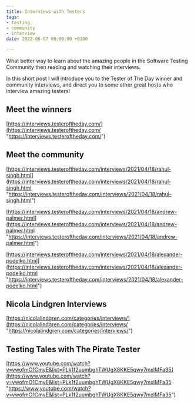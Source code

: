 ```yaml
---
title: Interviews with Testers
tags:
- testing
- community
- interview
date: 2022-06-07 00:00:00 +0100

---
```

What better way to learn about the amazing people in the Software Testing Community then reading and watching their interviews.

In this short post I will introduce you to the Tester of The Day winner and community interviews, and direct you to some other great hosts who interview amazing testers!

## Meet the winners

[https://interviews.testeroftheday.com/](https://interviews.testeroftheday.com/ "https://interviews.testeroftheday.com/")

## Meet the community

[https://interviews.testeroftheday.com/interviews/2021/04/18/rahul-singh.html](https://interviews.testeroftheday.com/interviews/2021/04/18/rahul-singh.html "https://interviews.testeroftheday.com/interviews/2021/04/18/rahul-singh.html")

[https://interviews.testeroftheday.com/interviews/2021/04/18/andrew-palmer.html](https://interviews.testeroftheday.com/interviews/2021/04/18/andrew-palmer.html "https://interviews.testeroftheday.com/interviews/2021/04/18/andrew-palmer.html")

[https://interviews.testeroftheday.com/interviews/2021/04/18/alexander-podelko.html](https://interviews.testeroftheday.com/interviews/2021/04/18/alexander-podelko.html "https://interviews.testeroftheday.com/interviews/2021/04/18/alexander-podelko.html")

## Nicola Lindgren Interviews

[https://nicolalindgren.com/categories/interviews/](https://nicolalindgren.com/categories/interviews/ "https://nicolalindgren.com/categories/interviews/")

## Testing Tales with The Pirate Tester

[https://www.youtube.com/watch?v=vwofmO1CmyE&list=PLk1f2uumbghTWUgX8KKE5qwy7mxIMFa35](https://www.youtube.com/watch?v=vwofmO1CmyE&list=PLk1f2uumbghTWUgX8KKE5qwy7mxIMFa35 "https://www.youtube.com/watch?v=vwofmO1CmyE&list=PLk1f2uumbghTWUgX8KKE5qwy7mxIMFa35")